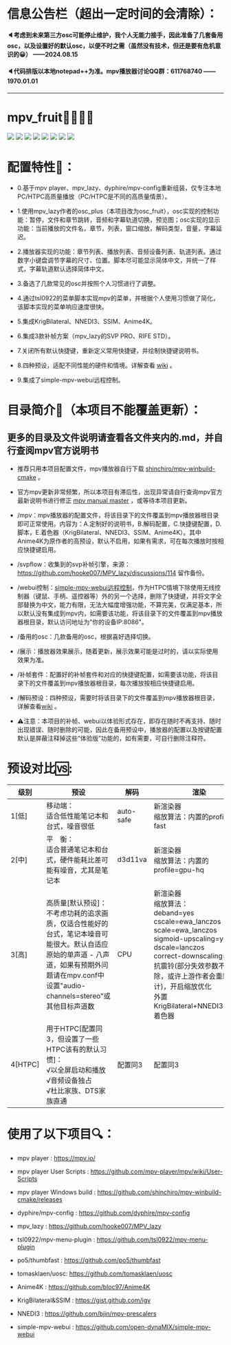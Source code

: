 # 信息公告栏（超出一定时间的会清除）：

#### 🔈考虑到未来第三方osc可能停止维护，我个人无能力接手，因此准备了几套备用osc，以及设置好的默认osc，以便不时之需（虽然没有技术，但还是要有危机意识的😀） ——2024.08.15
#### 🔈代码排版以本地notepad++为准。mpv播放器讨论QQ群：611768740 ——1970.01.01

---

# mpv_fruit🍉🍌🍓🍎

![](https://github.com/redomCL/mpv_fruit/blob/main/%E5%B1%95%E7%A4%BA/%E5%B1%95%E7%A4%BA1.png)
![](https://github.com/redomCL/mpv_fruit/blob/main/%E5%B1%95%E7%A4%BA/%E5%B1%95%E7%A4%BA2.png)
![](https://github.com/redomCL/mpv_fruit/blob/main/%E5%B1%95%E7%A4%BA/%E5%B1%95%E7%A4%BA3.png)
![](https://github.com/redomCL/mpv_fruit/blob/main/%E5%B1%95%E7%A4%BA/%E5%B1%95%E7%A4%BA4.png)
![](https://github.com/redomCL/mpv_fruit/blob/main/%E5%B1%95%E7%A4%BA/%E5%B1%95%E7%A4%BA5.png)
![](https://github.com/redomCL/mpv_fruit/blob/main/%E5%B1%95%E7%A4%BA/%E5%B1%95%E7%A4%BA6.png)
![](https://github.com/redomCL/mpv_fruit/blob/main/%E5%B1%95%E7%A4%BA/%E5%B1%95%E7%A4%BA7.png)
![](https://github.com/redomCL/mpv_fruit/blob/main/%E5%B1%95%E7%A4%BA/%E5%B1%95%E7%A4%BA8.png)


# 配置特性🍺：

* 0.基于mpv player、mpv_lazy、dyphire/mpv-config重新组装，仅专注本地PC/HTPC高质量播放（PC/HTPC是不同的高质量情景）。

* 1.使用mpv_lazy作者的osc_plus（本项目改为osc_fruit），osc实现的控制功能：暂停，文件和章节跳转，音频和字幕轨道切换，预览图；osc实现的显示功能：当前播放的文件名，章节，列表，窗口缩放，解码类型，音量，字幕延迟。

* 2.播放器实现的功能：章节列表、播放列表、音频设备列表、轨道列表。通过数字小键盘调节字幕的尺寸、位置。脚本尽可能显示简体中文，并统一了样式，字幕轨道默认选择简体中文。

* 3.备选了几款常见的osc并按照个人习惯进行了调整。

* 4.通过tsl0922的菜单脚本实现mpv的菜单，并根据个人使用习惯做了简化，该脚本实现的菜单响应速度很快。 

* 5.集成KrigBilateral、NNEDI3、SSIM、Anime4K。

* 6.集成3款补帧方案（mpv_lazy的SVP PRO、RIFE STD）。

* 7.关闭所有默认快捷键，重新定义常用快捷键，并绘制快捷键说明书。

* 8.四种预设，适配不同性能的硬件和情境。详解查看 [wiki](https://github.com/redomCL/mpv_fruit/wiki/%E5%85%B3%E4%BA%8E%E9%A2%84%E8%AE%BE) 。

* 9.集成了simple-mpv-webui远程控制。

# 目录简介🥢（本项目不能覆盖更新）：

## 更多的目录及文件说明请查看各文件夹内的.md，并自行查阅mpv官方说明书

* 推荐只用本项目配置文件，mpv播放器自行下载 [shinchiro/mpv-winbuild-cmake](https://github.com/shinchiro/mpv-winbuild-cmake/releases) 。

* 官方mpv更新非常频繁，所以本项目有滞后性，出现异常请自行查询mpv官方最新说明书进行修正 [mpv manual master](https://mpv.io/manual/master/) ，或等待本项目更新。

* /mpv：mpv播放器的配置文件，将该目录下的文件覆盖到mpv播放器根目录即可正常使用。内容为：A.定制好的说明书，B.解码配置，C.快捷键配置，D.脚本，E.着色器（KrigBilateral、NNEDI3、SSIM、Anime4K）。其中Anime4K为原作者的高预设，默认不启用，如果有需求，可在每次播放时按相应快捷键启用。

* /svpflow：收集到的svp补帧引擎，来源：https://github.com/hooke007/MPV_lazy/discussions/114 留作备份。

* /webui控制：[simple-mpv-webui远程控制](https://github.com/open-dynaMIX/simple-mpv-webui)，作为HTPC情境下除使用无线控制器（键鼠、手柄、遥控器等）外的另一个选择，删除了快捷键，并将文字全部替换为中文，能力有限，无法大幅度增强功能，不算完美，仅满足基本，所以默认没有集成到mpv内，如需要该功能，将该目录下的文件覆盖到mpv播放器根目录，默认访问地址为"你的设备IP:8086"。

* /备用的osc：几款备用的osc，根据喜好选择切换。

* /展示：播放器效果展示，随着更新，展示效果可能是过时的，请以实际使用效果为准。
  
* /补帧套件：配置好的补帧套件和对应的快捷键配置，如需要该功能，将该目录下的文件覆盖到mpv播放器根目录，每次播放按相应快捷键启用。

* /解码预设：四种预设，需要时将该目录下的文件覆盖到mpv播放器根目录，详解查看[wiki](https://github.com/redomCL/mpv_fruit/wiki/%E5%85%B3%E4%BA%8E%E9%A2%84%E8%AE%BE) 。

* ⚠注意：本项目的补帧、webui以体验形式存在，即存在随时不再支持、随时出现错误、随时删除的可能，因此在备用预设中，播放器的配置以及按键配置默认是屏蔽注释掉这些“体验版”功能的，如有需要，可自行删除注释符。

# 预设对比🆚:

|级别          |预设          |解码             |渲染                    |色深抖动 
|------------- |--------------|-----------------|------------------------|-------------------------|
|1[低]|移动端：<br>适合低性能笔记本和台式，噪音很低|auto-safe|新渲染器<br>缩放算法：内置的profile＝fast|默认(fruit)|
|2[中]|平&emsp;衡：<br>适合普通笔记本和台式，硬件能耗比差可能有噪音，尤其是笔记本|d3d11va|新渲染器<br>缩放算法：内置的profile=gpu-hq|默认(fruit)|
|3[高]|高质量[默认预设]：<br>不考虑功耗的追求画质，仅适合性能好的台式，笔记本噪音可能很大。默认自适应原始的单声道 - 八声道，如果有预期外问题请在mpv.conf中设置"audio-channels=stereo"或其他目标声道数|CPU|新渲染器<br>缩放算法：<br>deband=yes<br>cscale=ewa_lanczos<br>scale=ewa_lanczos<br>sigmoid-upscaling=yes<br>dscale=lanczos<br>correct-downscaling=yes<br>抗震铃(部分失效参数不删除，或许上游作者会重新设计)，开启缩放优化<br>外置KrigBilateral+NNEDI3+SSIM着色器|误差抖动(内核为floyd-steinberg)|
|4[HTPC]|用于HTPC[配置同3，但设置了一些HTPC该有的默认习惯]：<br>√以全屏启动和播放<br>√音频设备独占<br>√杜比家族、DTS家族直通|配置同3|配置同3|配置同3|

# 使用了以下项目🔍：

* mpv player : https://mpv.io/

* mpv player User Scripts : https://github.com/mpv-player/mpv/wiki/User-Scripts

* mpv player Windows build : https://github.com/shinchiro/mpv-winbuild-cmake/releases

* dyphire/mpv-config : https://github.com/dyphire/mpv-config

* mpv_lazy : https://github.com/hooke007/MPV_lazy

* tsl0922/mpv-menu-plugin : https://github.com/tsl0922/mpv-menu-plugin

* po5/thumbfast : https://github.com/po5/thumbfast

* tomasklaen/uosc: https://github.com/tomasklaen/uosc

* Anime4K : https://github.com/bloc97/Anime4K

* KrigBilateral&SSIM : https://gist.github.com/igv

* NNEDI3 : https://github.com/bjin/mpv-prescalers

* simple-mpv-webui : https://github.com/open-dynaMIX/simple-mpv-webui

